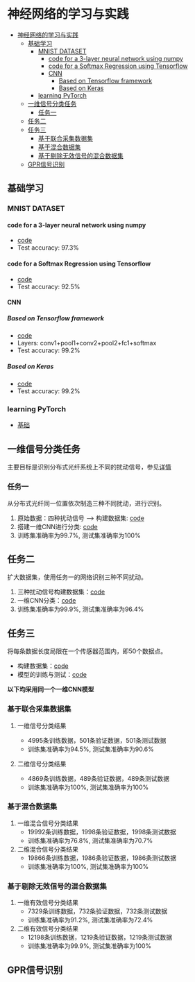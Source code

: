 # 神经网络的学习与实践
<!-- TOC -->

- [神经网络的学习与实践](#%e7%a5%9e%e7%bb%8f%e7%bd%91%e7%bb%9c%e7%9a%84%e5%ad%a6%e4%b9%a0%e4%b8%8e%e5%ae%9e%e8%b7%b5)
  - [基础学习](#%e5%9f%ba%e7%a1%80%e5%ad%a6%e4%b9%a0)
    - [MNIST DATASET](#mnist-dataset)
      - [code for a 3-layer neural network using numpy](#code-for-a-3-layer-neural-network-using-numpy)
      - [code for a Softmax Regression using Tensorflow](#code-for-a-softmax-regression-using-tensorflow)
      - [CNN](#cnn)
        - [Based on Tensorflow framework](#based-on-tensorflow-framework)
        - [Based on Keras](#based-on-keras)
    - [learning PyTorch](#learning-pytorch)
  - [一维信号分类任务](#%e4%b8%80%e7%bb%b4%e4%bf%a1%e5%8f%b7%e5%88%86%e7%b1%bb%e4%bb%bb%e5%8a%a1)
    - [任务一](#%e4%bb%bb%e5%8a%a1%e4%b8%80)
  - [任务二](#%e4%bb%bb%e5%8a%a1%e4%ba%8c)
  - [任务三](#%e4%bb%bb%e5%8a%a1%e4%b8%89)
    - [基于联合采集数据集](#%e5%9f%ba%e4%ba%8e%e8%81%94%e5%90%88%e9%87%87%e9%9b%86%e6%95%b0%e6%8d%ae%e9%9b%86)
    - [基于混合数据集](#%e5%9f%ba%e4%ba%8e%e6%b7%b7%e5%90%88%e6%95%b0%e6%8d%ae%e9%9b%86)
    - [基于剔除无效信号的混合数据集](#%e5%9f%ba%e4%ba%8e%e5%89%94%e9%99%a4%e6%97%a0%e6%95%88%e4%bf%a1%e5%8f%b7%e7%9a%84%e6%b7%b7%e5%90%88%e6%95%b0%e6%8d%ae%e9%9b%86)
  - [GPR信号识别](#gpr%e4%bf%a1%e5%8f%b7%e8%af%86%e5%88%ab)

<!-- /TOC -->
## 基础学习
### MNIST DATASET
#### code for a 3-layer neural network using numpy
- [code](https://github.com/lllssf/NN-implemantation/blob/master/MNIST/3_layers_NN.py)
- Test accuracy: 97.3%
#### code for a Softmax Regression using Tensorflow
- [code](https://github.com/lllssf/NN-implemantation/blob/master/MNIST/sigle_softmax_regression.py) 
- Test accuracy: 92.5%
#### CNN 
##### Based on Tensorflow framework
- [code](https://github.com/lllssf/NN-implemantation/blob/master/MNIST/CNN.py)
- Layers: conv1+pool1+conv2+pool2+fc1+softmax
- Test accuracy: 99.2%
##### Based on Keras
- [code](https://github.com/lllssf/NN-implemantation/blob/master/MNIST/CNN_keras.py)
- Test accuracy: 99.2%
### learning PyTorch
- [基础](https://github.com/lllssf/NN-implemantation/blob/master/torch_tutor.ipynb)

## 一维信号分类任务
主要目标是识别分布式光纤系统上不同的扰动信号，参见[详情](https://github.com/lllssf/NN-implemantation/tree/master/wave_classify)
### 任务一
从分布式光纤同一位置依次制造三种不同扰动，进行识别。
1. 原始数据：四种扰动信号 --> 构建数据集: [code](https://github.com/lllssf/NN-implemantation/blob/master/wave_classify/STEP1/wave_dataset.ipynb)
2. 搭建一维CNN进行分类: [code](https://github.com/lllssf/NN-implemantation/blob/master/wave_classify/STEP1/wave_classify.ipynb)
3. 训练集准确率为99.7%, 测试集准确率为100%

## 任务二

扩大数据集，使用任务一的网络识别三种不同扰动。
1. 三种扰动信号构建数据集：[code](https://github.com/lllssf/NN-implemantation/blob/master/wave_classify/STEP2/wave_dataset-Copy1.ipynb)
2. 一维CNN分类：[code](https://github.com/lllssf/NN-implemantation/blob/master/wave_classify/STEP2/wave_classify-Copy1.ipynb)
3. 训练集准确率为99.9%, 测试集准确率为96.4%
   
## 任务三

将每条数据长度局限在一个传感器范围内，即50个数据点。
- 构建数据集：[code](https://github.com/lllssf/NN-implemantation/blob/master/wave_classify/STEP3/wave_dataset.ipynb)
- 模型的训练与测试：[code](https://github.com/lllssf/NN-implemantation/blob/master/wave_classify/STEP3/wave_classify.ipynb)

**以下均采用同一个一维CNN模型**
### 基于联合采集数据集
1. 一维信号分类结果
   - 4995条训练数据，501条验证数据，501条测试数据
   - 训练集准确率为94.5%, 测试集准确率为90.6%

2. 二维信号分类结果
   - 4869条训练数据，489条验证数据，489条测试数据 
   - 训练集准确率为100%, 测试集准确率为100%

### 基于混合数据集
1. 一维混合信号分类结果
   - 19992条训练数据，1998条验证数据，1998条测试数据
   - 训练集准确率为76.8%, 测试集准确率为70.7%
2. 二维混合信号分类结果
   - 19866条训练数据，1986条验证数据，1986条测试数据
   - 训练集准确率为100%, 测试集准确率为100%

### 基于剔除无效信号的混合数据集
1. 一维有效信号分类结果
   - 7329条训练数据，732条验证数据，732条测试数据
   - 训练集准确率为91.2%, 测试集准确率为72.4%
2. 二维有效信号分类结果
   - 12198条训练数据，1219条验证数据，1219条测试数据
   - 训练集准确率为99.9%, 测试集准确率为100%

## GPR信号识别
